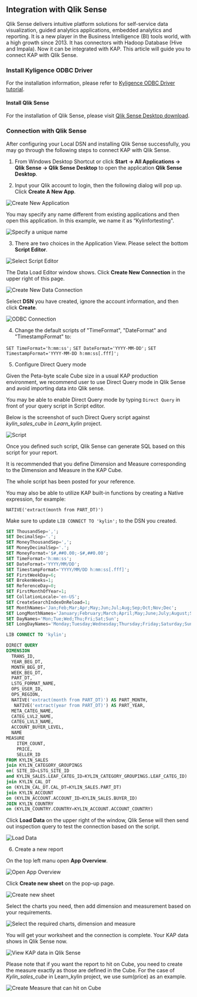 ## Integration with Qlik Sense

Qlik Sense delivers intuitive platform solutions for self-service data visualization, guided analytics applications, embedded analytics and reporting. It is a new player in the Business Intelligence (BI) tools world, with a high growth since 2013. It has connectors with Hadoop Database (Hive and Impala). Now it can be integrated with KAP. This article will guide you to connect KAP with Qlik Sense.  

### Install Kyligence ODBC Driver

For the installation information, please refer to [Kyligence ODBC Driver tutorial](../driver/kyligence-odbc.en.md).

#### Install Qlik Sense

For the installation of Qlik Sense, please visit [Qlik Sense Desktop download](https://www.qlik.com/us/try-or-buy/download-qlik-sense).

### Connection with Qlik Sense
After configuring your Local DSN and installing Qlik Sense successfully, you may go through the following steps to connect KAP with Qlik Sense.

1. From Windows Desktop Shortcut or click **Start -> All Applications -> Qlik Sense -> Qlik Sense Desktop** to open the application **Qlik Sense Desktop**.

2. Input your Qlik account to login, then the following dialog will pop up. Click **Create A New App**.

![Create New Application](images/qlik/welcome_to_qlik_desktop.png)

You may specify any name different from existing applications and then open this application. In this example, we name it as “Kylinfortesting".

![Specify a unique name](images/qlik/create_new_application.png)

3. There are two choices in the Application View. Please select the bottom **Script Editor**.

![Select Script Editor](images/qlik/script_editor.png)

The Data Load Editor window shows. Click **Create New Connection** in the upper right of this page.

![Create New Data Connection](images/qlik/create_data_connection.png)

Select **DSN** you have created, ignore the account information, and then click **Create**. 

![ODBC Connection](images/qlik/odbc_connection.png)

4. Change the default scripts of "TimeFormat", "DateFormat" and "TimestampFormat" to:

`SET TimeFormat='h:mm:ss';`
`SET DateFormat='YYYY-MM-DD';`
`SET TimestampFormat='YYYY-MM-DD h:mm:ss[.fff]';`

5. Configure Direct Query mode

Given the Peta-byte scale Cube size in a usual KAP production environment, we recommend user to use Direct Query mode in Qlik Sense and avoid importing data into Qlik sense.

You may be able to enable Direct Query mode by typing `Direct Query` in front of your query script in Script editor.

Below is the screenshot of such Direct Query script against *kylin_sales_cube* in *Learn_kylin* project. 

![Script](images/qlik/script_run_result.png)

Once you defined such script, Qlik Sense can generate SQL based on this script for your report.

It is recommended that you define Dimension and Measure corresponding to the Dimension and Measure in the KAP Cube.  

The whole script has been posted for your reference. 

You may also be able to utilize KAP built-in functions by creating a Native expression, for example: 

`NATIVE('extract(month from PART_DT)') ` 

Make sure to update `LIB CONNECT TO 'kylin';` to the DSN you created. 

```sql
SET ThousandSep=',';
SET DecimalSep='.';
SET MoneyThousandSep=',';
SET MoneyDecimalSep='.';
SET MoneyFormat='$#,##0.00;-$#,##0.00';
SET TimeFormat='h:mm:ss';
SET DateFormat='YYYY/MM/DD';
SET TimestampFormat='YYYY/MM/DD h:mm:ss[.fff]';
SET FirstWeekDay=6;
SET BrokenWeeks=1;
SET ReferenceDay=0;
SET FirstMonthOfYear=1;
SET CollationLocale='en-US';
SET CreateSearchIndexOnReload=1;
SET MonthNames='Jan;Feb;Mar;Apr;May;Jun;Jul;Aug;Sep;Oct;Nov;Dec';
SET LongMonthNames='January;February;March;April;May;June;July;August;September;October;November;December';
SET DayNames='Mon;Tue;Wed;Thu;Fri;Sat;Sun';
SET LongDayNames='Monday;Tuesday;Wednesday;Thursday;Friday;Saturday;Sunday';

LIB CONNECT TO 'kylin';

DIRECT QUERY
DIMENSION 
  TRANS_ID,
  YEAR_BEG_DT,
  MONTH_BEG_DT,
  WEEK_BEG_DT,
  PART_DT,
  LSTG_FORMAT_NAME,
  OPS_USER_ID,
  OPS_REGION,
  NATIVE('extract(month from PART_DT)') AS PART_MONTH,
   NATIVE('extract(year from PART_DT)') AS PART_YEAR,
  META_CATEG_NAME,
  CATEG_LVL2_NAME,
  CATEG_LVL3_NAME,
  ACCOUNT_BUYER_LEVEL,
  NAME
MEASURE
	ITEM_COUNT,
    PRICE,
    SELLER_ID
FROM KYLIN_SALES 
join KYLIN_CATEGORY_GROUPINGS  
on( SITE_ID=LSTG_SITE_ID 
and KYLIN_SALES.LEAF_CATEG_ID=KYLIN_CATEGORY_GROUPINGS.LEAF_CATEG_ID)
join KYLIN_CAL_DT
on (KYLIN_CAL_DT.CAL_DT=KYLIN_SALES.PART_DT)
join KYLIN_ACCOUNT 
on (KYLIN_ACCOUNT.ACCOUNT_ID=KYLIN_SALES.BUYER_ID)
JOIN KYLIN_COUNTRY
on (KYLIN_COUNTRY.COUNTRY=KYLIN_ACCOUNT.ACCOUNT_COUNTRY)
```

Click **Load Data** on the upper right of the window, Qlik Sense will then send out inspection query to test the connection based on the script.

![Load Data](images/qlik/load_data.png)

6. Create a new report

On the top left manu open **App Overview**.

![Open App Overview](images/qlik/go_to_app_overview.png)

 Click **Create new sheet** on the pop-up page.

![Create new sheet](images/qlik/create_new_report.png)

Select the charts you need, then add dimension and measurement based on your requirements. 

![Select the required charts, dimension and measure](images/qlik/add_dimension.png)

You will get your worksheet and the connection is complete. Your KAP data shows in Qlik Sense now.

![View KAP data in Qlik Sense](images/qlik/report.png)

Please note that if you want the report to hit on Cube, you need to create the measure exactly as those are defined in the Cube. For the case of *Kylin_sales_cube* in Learn_kylin project, we use sum(price) as an example. 

![Create Measure that can hit on Cube](images/qlik/measure.png)
